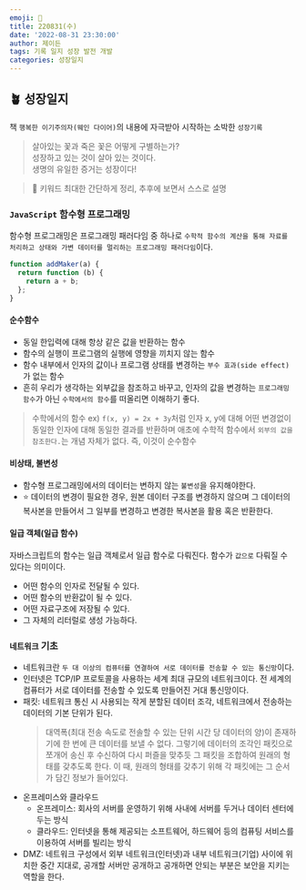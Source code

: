 ```yaml
---
emoji: 🌱
title: 220831(수)
date: '2022-08-31 23:30:00'
author: 제이든
tags: 기록 일지 성장 발전 개발
categories: 성장일지
---
```


## 🪴 성장일지

책 `행복한 이기주의자(웨인 다이어)`의 내용에 자극받아 시작하는 소박한 `성장기록`

> 살아있는 꽃과 죽은 꽃은 어떻게 구별하는가?<br/>
> 성장하고 있는 것이 살아 있는 것이다.<br/>
> 생명의 유일한 증거는 성장이다!

> 🌳 키워드
> 최대한 간단하게 정리, 추후에 보면서 스스로 설명

### `JavaScript` 함수형 프로그래밍

함수형 프로그래밍은 프로그래밍 패러다임 중 하나로 `수학적 함수의 계산을 통해 자료를 처리하고 상태와 가변 데이터를 멀리하는 프로그래밍 패러다임`이다.

```js
function addMaker(a) {
  return function (b) {
    return a + b;
  };
}
```

#### 순수함수

- 동일 한입력에 대해 항상 같은 값을 반환하는 함수
- 함수의 실행이 프로그램의 실행에 영향을 끼치지 않는 함수
- 함수 내부에서 인자의 값이나 프로그램 상태를 변경하는 `부수 효과(side effect)`가 없는 함수
- 흔히 우리가 생각하는 외부값을 참조하고 바꾸고, 인자의 값을 변경하는 `프로그래밍 함수`가 아닌 `수학에서의 함수`를 떠올리면 이해하기 좋다.

> 수학에서의 함수
> ex) `f(x, y) = 2x + 3y`처럼 인자 x, y에 대해 어떤 변경없이 동일한 인자에 대해 동일한 결과를 반환하며
> 애초에 수학적 함수에서 `외부의 값을 참조한다.`는 개념 자체가 없다. 즉, 이것이 순수함수

#### 비상태, 불변성

- 함수형 프로그래밍에서의 데이터는 변하지 않는 `불변성`을 유지해야한다.
- ⭐ 데이터의 변경이 필요한 경우, 원본 데이터 구조를 변경하지 않으며 그 데이터의 복사본을 만들어서 그 일부를 변경하고 변경한 복사본을 활용 혹은 반환한다.

#### 일급 객체(일급 함수)

자바스크립트의 함수는 일급 객체로서 일급 함수로 다뤄진다. 함수가 `값으로` 다뤄질 수 있다는 의미이다.

- 어떤 함수의 인자로 전달될 수 있다.
- 어떤 함수의 반환값이 될 수 있다.
- 어떤 자료구조에 저장될 수 있다.
- 그 자체의 리터럴로 생성 가능하다.

### `네트워크` 기초

- 네트워크란 `두 대 이상의 컴퓨터를 연결하여 서로 데이터를 전송할 수 있는 통신망`이다.<br/>
- 인터넷은 TCP/IP 프로토콜을 사용하는 세계 최대 규모의 네트워크이다. 전 세계의 컴퓨터가 서로 데이터를 전송할 수 있도록 만들어진 거대 통신망이다.
- 패킷: 네트워크 통신 시 사용되는 작게 분할된 데이터 조각, 네트워크에서 전송하는 데이터의 기본 단위가 된다.
  > 대역폭(최대 전송 속도로 전솔할 수 있는 단위 시간 당 데이터의 양)이 존재하기에 한 번에 큰 데이터를 보낼 수 없다. 그렇기에 데이터의 조각인 패킷으로 쪼개어 송신 후
  > 수신하여 다시 퍼즐을 맞추듯 그 패킷을 조합하여 원래의 형태를 갖추도록 한다. 이 때, 원래의 형태를 갖추기 위해 각 패킷에는 그 순서가 담긴 정보가 들어있다.
- 온프레미스와 클라우드
  - 온프레미스: 회사의 서버를 운영하기 위해 사내에 서버를 두거나 데이터 센터에 두는 방식
  - 클라우드: 인터넷을 통해 제공되는 소프트웨어, 하드웨어 등의 컴퓨팅 서비스를 이용하여 서버를 빌리는 방식
- DMZ: 네트워크 구성에서 외부 네트워크(인터넷)과 내부 네트워크(기업) 사이에 위치한 중간 지대로, 공개할 서버만 공개하고 공개하면 안되는 부분은 보안을 지키는 역할을 한다.

```toc

```

